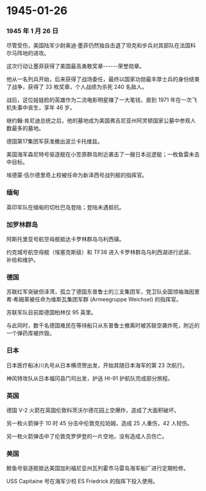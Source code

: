 # 1945-01-26

### 1945 年 1 月 26 日

尽管受伤，美国陆军少尉奥迪·墨菲仍然独自击退了坦克和步兵对其部队在法国科尔马阵地的进攻。

这次行动让墨菲获得了美国最高勇敢奖章------荣誉勋章。

他从一名列兵开始，后来获得了战场委任，最终以国家功勋最丰厚士兵的身份结束了战争，获得了
33 枚奖章，个人战绩为杀死 240 名敌人。

战后，这位娃娃脸的英雄作为二流电影明星赚了一大笔钱，直到 1971
年在一次飞机失事中丧生，享年 46 岁。

继约翰·肯尼迪总统之后，他的墓地成为美国弗吉尼亚州阿灵顿国家公墓中参观人数最多的墓地。

德国第17集团军获准撤出波兰卡托维兹。

美国海军森尼特号驱逐舰在小笠原群岛附近袭击了一艘日本巡逻艇；一枚鱼雷未击中目标。

埃德蒙·伍尔德里奇上校被任命为新泽西号战列舰的指挥官。

### 缅甸

英印军队在缅甸的切杜巴岛登陆；登陆未遇抵抗。

### 加罗林群岛

阿斯托里亚号航空母舰抵达卡罗林群岛乌利西镇。

约克城号航空母舰（埃塞克斯级）和 TF38
进入卡罗林群岛乌利西湖进行武装、补给和维护。

### 德国

苏联红军突破但泽湾，孤立了德国东普鲁士的三支集团军，党卫队全国领袖海因里希·希姆莱被任命为维斯瓦集团军群
(Armeegruppe Weichsel) 的指挥官。

苏联军队目前距德国柏林仅 95 英里。

与此同时，数千名德国难民在等待船只从东普鲁士撤离时被苏联空袭炸死，附近的一个弹药库被炸毁。

### 日本

日本医疗船冰川丸号从日本横须贺出发，开始其随日本海军的第 23 次航行。

神风特攻队从日本福冈县门司出发，护送 HI-91 护航队完成部分旅程。

### 英国

德国 V-2 火箭在英国伦敦科茨沃尔德花园上空爆炸，造成了大面积破坏。

另一枚火箭弹于 10 时 45 分击中伦敦克拉珀姆，造成 25 人重伤，42 人轻伤。

另一枚火箭弹击中了伦敦克罗伊登的一片空地，没有造成人员伤亡。

### 美国

鲸鱼号驱逐舰抵达美国加利福尼亚州瓦列霍市马雷岛海军船厂进行定期检修。

USS Capitaine 号在海军少校 ES Friedrick 的指挥下投入使用。